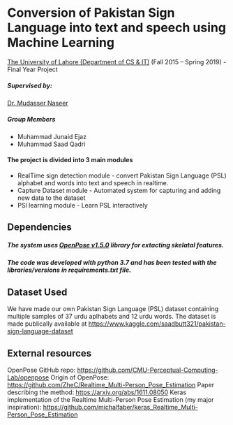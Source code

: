 # Conversion of Pakistan Sign Language into text and speech using Machine Learning
[The University of Lahore (Department of CS & IT)](https://cs.uol.edu.pk/) (Fall 2015 – Spring 2019) - Final Year Project

##### Supervised by:
[Dr. Mudasser Naseer](https://faculty.uol.edu.pk/Faculty/9381/Dr%20Mudasser%20Naseer)
##### Group Members
- Muhammad Junaid Ejaz
- Muhammad Saad Qadri

#### The project is divided into 3 main modules
- RealTime sign detection module - convert Pakistan Sign Language (PSL) alphabet and words into text and speech in realtime.
- Capture Dataset module - Automated system for capturing and adding new data to the dataset
- PSl learning module - Learn PSL interactively

## Dependencies
##### The system uses [OpenPose v1.5.0](https://github.com/CMU-Perceptual-Computing-Lab/openpose/releases) library for extacting skelatal features.
##### The code was developed with python 3.7 and has been tested with the libraries/versions in requirements.txt file.

## Dataset Used
We have made our own Pakistan Sign Language (PSL) dataset containing multiple samples of 37 urdu aplhabets and 12 urdu words. The dataset is made publically available at https://www.kaggle.com/saadbutt321/pakistan-sign-language-dataset

## External resources
OpenPose GitHub repo: https://github.com/CMU-Perceptual-Computing-Lab/openpose
Origin of OpenPose: https://github.com/ZheC/Realtime_Multi-Person_Pose_Estimation
Paper describing the method: https://arxiv.org/abs/1611.08050
Keras implementation of the Realtime Multi-Person Pose Estimation (my major inspiration): https://github.com/michalfaber/keras_Realtime_Multi-Person_Pose_Estimation
